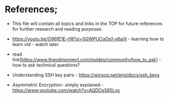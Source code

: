 # References;

- This file will contain all topics and links in the TOP
for future references for further research and reading purposes.
 
- https://youtu.be/O96fE1E-rf8?si=0GWPUCqOp1-x6aiX - learning how
to learn vid - watch later.

- read  link[https://www.theodinproject.com/guides/community/how_to_ask] - how to ask technical questions?

- Understanding SSH key pairs - https://winscp.net/eng/docs/ssh_keys

- Asymmetric Encryption- simply explained - https://www.youtube.com/watch?v=AQDCe585Lnc

